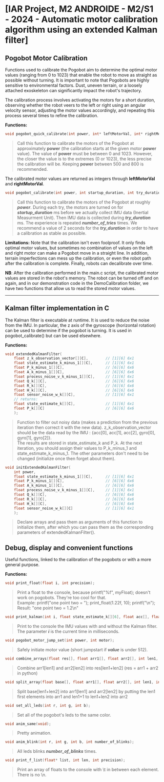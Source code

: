 
# [IAR Project, M2 ANDROIDE - M2/S1 - 2024 - Automatic motor calibration algorithm using an extended Kalman filter]


## Pogobot Motor Calibration 

Functions used to calibrate the Pogobot aim to determine the optimal motor values (ranging from 0 to 1023) that enable the robot to move as straight as possible without turning. It is important to note that Pogobots are highly sensitive to environmental factors. Dust, uneven terrain, or a loosely attached exoskeleton can significantly impact the robot's trajectory.

The calibration process involves activating the motors for a short duration, observing whether the robot veers to the left or right using an angular velocity sensor, adjusting the motor values accordingly, and repeating this process several times to refine the calibration.

**Functions:**

```C
void pogobot_quick_calibrate(int power, int* leftMotorVal, int* rightMotorVal);
```
>Call this function to calibrate the motors of the Pogobot at approximately **power** (the calibration starts at the given motor **power** value). The value of **power** must be between 0 and 1023. However, the closer the value is to the extremes (0 or 1023), the less precise the calibration will be. Keeping **power** between 500 and 800 is recommended.

The calibrated motor values are returned as integers through **leftMotorVal** and **rightMotorVal**.

```C
void pogobot_calibrate(int power, int startup_duration, int try_duration, int number_of_tries, int* leftMotorVal, int* rightMotorVal);
```

>Call this function to calibrate the motors of the Pogobot at roughly ***power***. During each try, the motors are turned on for ***startup_duration*** ms before we actually collect IMU data (Inertial Measurment Unit). Then IMU data is collected during ***try_duration*** ms. The experience is repeated ***number_of_tries*** times. We recommend a value of 2 seconds for the ***try_duration*** in order to have a calibration as stable as possible.

**Limitations:**
Note that the calibration isn't even foolproof. It only finds optimal motor values, but sometimes no combination of values on the left and right motor can make a Pogobot move in a straight line. In addition, terrain imperfections can mess up the calibration, or even the robot path after the calibration is complete. Finally, robots can decalibrate over time.

**NB**: After the calibration performed in the main.c script, the calibrated motor values are stored in the robot's memory. The robot can be turned off and on again, and in our demonstration code in the DemoCalibration folder, we have two functions that allow us to read the stored motor values.

_________________________________________________________________________________________________________   

## Kalman filter implementation in C

The Kalman filter is executable at runtime. It is used to reduce the noise from the IMU. In particular, the z axis of the gyroscope (horizontal rotation) can be used to determine if the pogobot is turning. It is used in pogobot_calibrate() but can be used elsewhere.

**Functions:**

```C
void extendedKalmanFilter(
    float z_k_observation_vector[][C],        // [1][6] 6x1
    float state_estimate_k_minus_1[][C],      // [1][6] 6x1
    float P_k_minus_1[][C],                   // [6][6] 6x6
    float A_k_minus_1[][C],                   // [6][6] 6x6
    float process_noise_v_k_minus_1[][C],     // [1][6] 6x1
    float Q_k[][C],                           // [6][6] 6x6
    float R_k[][C],                           // [6][6] 6x6
    float H_k[][C],                           // [6][6] 6x6
    float sensor_noise_w_k[][C],              // [1][6] 6x1
    // returns:
    float state_estimate_k[][C],              // [1][6] 6x1
    float P_k[][C]                            // [6][6] 6x6
    );
```
>Function to filter out noisy data (makes a prediction from the previous iteration then correct it with the new data). z_k_observation_vector should be the data read by the IMU : {acc[0], acc[1], acc[2], gyro[0], gyro[1], gyro[2]}. <br />
>The results are stored in state_estimate_k and P_k. At the next iteration, you should assign their values to P_k_minus_1 and state_estimate_k_minus_1. The other parameters don't need to be changed (initialize once then forget about them).

```C
void initExtendedKalmanFilter(
    int power,
    float state_estimate_k_minus_1[][C],      // [1][6] 6x1
    float P_k_minus_1[][C],                   // [6][6] 6x6
    float A_k_minus_1[][C],                   // [6][6] 6x6
    float process_noise_v_k_minus_1[][C],     // [1][6] 6x1
    float Q_k[][C],                           // [6][6] 6x6
    float R_k[][C],                           // [6][6] 6x6
    float H_k[][C],                           // [6][6] 6x6
    float sensor_noise_w_k[][C]               // [1][6] 6x1
    );
```
>Declare arrays and pass them as arguments of this function to initialize them, after which you can pass them as the corresponding parameters of extendedKalmanFilter().



## Debug, display and convenient functions

Useful functions, linked to the calibration of the pogobots or with a more general purpose.

**Functions:**

```C
void print_float(float i, int precision);
```
>Print a float to the console, because printf("%f", myFloat); doesn't work on pogobots. They're too cool for that.<br />
>Example: printf("one point two = "); print_float(1.22f, 10); printf("\n"); <br />
>Result: "one point two = 1.2\n"

```C
void print_kalman(int i, float state_estimate_k[][6], float acc[], float gyro[3]);
```
>Print to the console the IMU values with and without the Kalman filter. The parameter ***i*** is the current time in milliseconds.

```C
void pogobot_motor_jump_set(int power, int motor);
```
>Safely initiate motor value (short jumpstart if ***value*** is under 512).

```C
void combine_arrays(float res[], float arr1[], float arr2[], int len1, int len2);
```
>Combine arr1[len1] and arr2[len2] into res[len1+len2] (res = arr1 + arr2 in python)

```C
void split_array(float base[], float arr1[], float arr2[], int len1, int len2);
```
>Split base[len1+len2] into arr1[len1] and arr2[len2] by putting the len1 first elements into arr1 and len1+1 to len1+len2 into arr2

```C
void set_all_leds(int r, int g, int b);
```
>Set all of the pogobot's leds to the same color.

```C
void anim_same(void);
```
>Pretty animation.

```C
void anim_blink(int r, int g, int b, int number_of_blinks);
```
>All leds blinks ***number_of_blinks*** times. 

```C
void print_f_list(float* list, int len, int precision);
```
>Print an array of floats to the console with \t in between each element. There is no \n.


